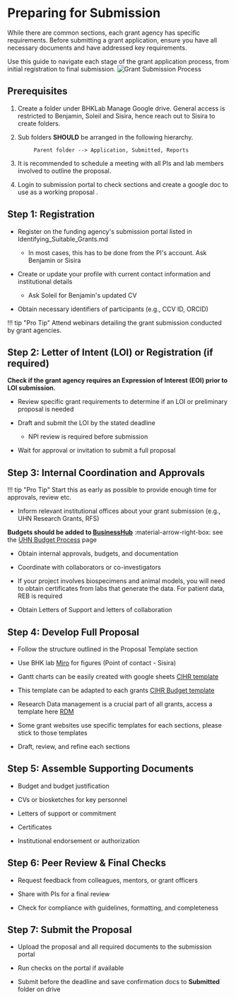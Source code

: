 # Preparing for Submission

While there are common sections, each grant agency has specific requirements. Before submitting a grant application, ensure you have all necessary documents and have addressed key requirements.

Use this guide to navigate each stage of the grant application process, from initial registration to final submission. ![Grant Submission Process](images/Grant_Submission_Process.png)
## Prerequisites

1. Create a folder under BHKLab Manage Google drive. General access is restricted to Benjamin, Soleil and Sisira, hence reach out to Sisira to create folders.

2. Sub folders **SHOULD** be arranged in the following hierarchy.

			Parent folder --> Application, Submitted, Reports
			
3. It is recommended to schedule a meeting with all PIs and lab members involved to outline the proposal.

4. Login to submission portal to check sections and create a google doc to use as a working proposal .

## Step 1: Registration

- Register on the funding agency's submission portal listed in Identifying_Suitable_Grants.md 
    - In most cases, this has to be done from the PI's account. Ask Benjamin or Sisira

- Create or update your profile with current contact information and institutional details
    - Ask Soleil for Benjamin's updated CV

- Obtain necessary identifiers of participants (e.g., CCV ID, ORCID)

!!! tip "Pro Tip"
    Attend webinars detailing the grant submission conducted by grant agencies.

## Step 2: Letter of Intent (LOI) or Registration (if required)

**Check if the grant agency requires an Expression of Interest (EOI) prior to LOI submission.**

 - Review specific grant requirements to determine if an LOI or preliminary proposal is needed

 - Draft and submit the LOI by the stated deadline
   - NPI review is required before submission

 - Wait for approval or invitation to submit a full proposal

## Step 3: Internal Coordination and Approvals

!!! tip "Pro Tip"
    Start this as early as possible to provide enough time for approvals, review etc.

 - Inform relevant institutional offices about your grant submission (e.g., UHN Research Grants, RFS)
 
 **Budgets should be added to [BusinessHub](https://uhn.my.site.com/BusinessHub/s/login/)** :material-arrow-right-box: see the [UHN Budget Process](UHN_budget_process.md) page

 - Obtain internal approvals, budgets, and documentation

 - Coordinate with collaborators or co-investigators
 
 - If your project involves biospecimens and animal models, you will need to obtain certificates from labs that generate the data. For patient data, REB is required
 
 - Obtain Letters of Support and letters of collaboration 

## Step 4: Develop Full Proposal

 - Follow the structure outlined in the Proposal Template section
 
  - Use BHK lab [Miro](https://miro.com/) for figures (Point of contact - Sisira)
 
  - Gantt charts can be easily created with google sheets [CIHR template](https://docs.google.com/spreadsheets/d/17USwmErYzX4jQ6MpKmYDNxka5CTuk1EV9ph2BBqSkww/edit?usp=sharing)
  
  - This template can be adapted to each grants [CIHR Budget template](https://docs.google.com/spreadsheets/d/1S2BiEGzVb357udy0Jm3YaL6vq5ukUsXS5L8jSaIwZq0/edit?usp=drive_link)
  
  - Research Data management is a crucial part of all grants, access a template here [RDM](https://docs.google.com/document/d/1zCZBvnBASAqd8Ii7iBFI9pMLu31oLvpyrdXLNw2Pz2g/edit?usp=drive_link)

 - Some grant websites use specific templates for each sections, please stick to those templates

 - Draft, review, and refine each sections

## Step 5: Assemble Supporting Documents

 - Budget and budget justification

 - CVs or biosketches for key personnel

 - Letters of support or commitment
 
 - Certificates

 - Institutional endorsement or authorization

## Step 6: Peer Review & Final Checks

 - Request feedback from colleagues, mentors, or grant officers

 - Share with PIs for a final review
 
 -  Check for compliance with guidelines, formatting, and completeness

## Step 7: Submit the Proposal

 - Upload the proposal and all required documents to the submission portal

 - Run checks on the portal if available
 
 - Submit before the deadline and save confirmation docs to **Submitted** folder on drive


